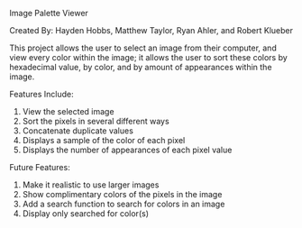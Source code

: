 Image Palette Viewer

Created By: Hayden Hobbs, Matthew Taylor, Ryan Ahler, and Robert Klueber 

This project allows the user to select an image from their computer, and view every color within the image; it allows the user to sort these colors by hexadecimal value, by color, and by amount of appearances within the image. 

Features Include:

1. View the selected image
2. Sort the pixels in several different ways
3. Concatenate duplicate values
4. Displays a sample of the color of each pixel
5. Displays the number of appearances of each pixel value

Future Features:

1. Make it realistic to use larger images
2. Show complimentary colors of the pixels in the image
3. Add a search function to search for colors in an image
4. Display only searched for color(s)



